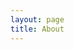 ```yaml
---
layout: page
title: About
---
```


<p class="social-icons">
   <a href="https://www.linkedin.com/in/sookyung-park-8414b9131/"><i class="fab fa-linkedin-in fa-2x"></i></a>
   <a href="https://github.com/sookyungpark"><i class="fab fa-github fa-2x"></i></a>
</p>
